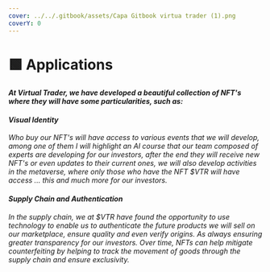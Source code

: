 ```yaml
---
cover: ../../.gitbook/assets/Capa Gitbook virtua trader (1).png
coverY: 0
---
```


# 🟩 Applications

#### _At Virtual Trader, we have developed a beautiful collection of NFT's where they will have some particularities, such as:_

#### _Visual Identity_&#x20;

_Who buy our NFT's will have access to various events that we will develop, among one of them I will highlight an AI course that our team composed of experts are developing for our investors, after the end they will receive new NFT's or even updates to their current ones, we will also develop activities in the metaverse, where only those who have the NFT $VTR will have access ... this and much more for our investors._

#### _Supply Chain and Authentication_

_In the supply chain, we at $VTR have found the opportunity to use technology to enable us to authenticate the future products we will sell on our marketplace, ensure quality and even verify origins. As always ensuring greater transparency for our investors. Over time, NFTs can help mitigate counterfeiting by helping to track the movement of goods through the supply chain and ensure exclusivity._
